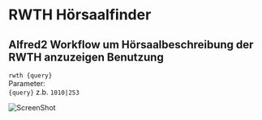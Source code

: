 RWTH Hörsaalfinder
===========================

Alfred2 Workflow um Hörsaalbeschreibung der RWTH anzuzeigen
Benutzung
---------
``
rwth {query}
``  
Parameter:  
`{query}` z.b. `1010|253`

![ScreenShot](https://raw.github.com/kanedo/alfred2_rwth_hoersaalfinder/master/Screenshot.png)
